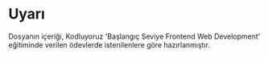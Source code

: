 # Uyarı
Dosyanın içeriği, Kodluyoruz 'Başlangıç Seviye Frontend Web Development' eğitiminde verilen ödevlerde istenilenlere göre hazırlanmıştır.